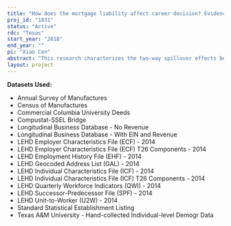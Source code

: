 ```yaml
---
title: "How does the mortgage liability affect career decision? Evidence of cash flow hedging in household financial planning"
proj_id: "1831"
status: "Active"
rdc: "Texas"
start_year: "2018"
end_year: ""
pi: "Xiao Cen"
abstract: "This research characterizes the two-way spillover effects between the labor and mortgage markets. An understudied facet of home mortgage is its impact on the liquidity profile of the borrowing households. When home equity is low, serving the debt with periodic payments can constitute a real burden to borrowers and may change their risk appetite in the labor market. We document how mortgage debt affects borrowers’ propensity to take riskier jobs, such as working in startups or high-turnover industries, as well as how employment status affects borrowers’ mortgage performance. Using data mainly from the Longitudinal Employer-Household Dynamics, Longitudinal Business Database, and Corelogic deeds, we identify effects utilizing a variety of quasi-exogenous shocks on employment, home equity, and mortgage payments. We expect that mortgage liability discourages borrowers, and especially if the heads of the households are already in debt, from taking a riskier career path and increases the likelihood of staying in a stable job with predictable incomes. "
layout: project
---
```


**Datasets Used:**

  - Annual Survey of Manufactures 
  - Census of Manufactures 
  - Commercial Columbia University Deeds 
  - Compustat-SSEL Bridge 
  - Longitudinal Business Database - No Revenue 
  - Longitudinal Business Database - With EIN and Revenue 
  - LEHD Employer Characteristics File (ECF) - 2014 
  - LEHD Employer Characteristics File (ECF) T26 Components - 2014 
  - LEHD Employment History File (EHF) - 2014 
  - LEHD Geocoded Address List (GAL) - 2014 
  - LEHD Individual Characteristics File (ICF) - 2014 
  - LEHD Individual Characteristics File (ICF) T26 Components - 2014 
  - LEHD Quarterly Workforce Indicators (QWI) - 2014 
  - LEHD Successor-Predecessor File (SPF) - 2014 
  - LEHD Unit-to-Worker (U2W) - 2014 
  - Standard Statistical Establishment Listing 
  - Texas A&M University - Hand-collected Individual-level Demogr Data 

